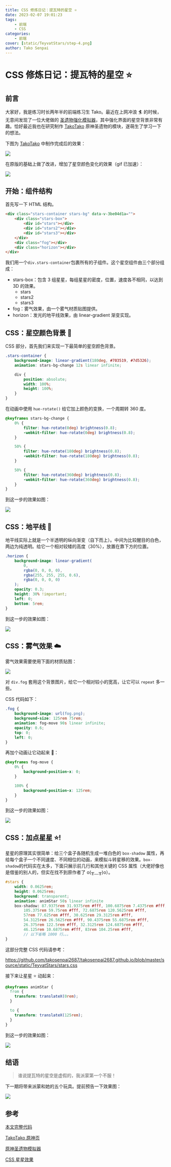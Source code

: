 ```yaml
---
title: CSS 修炼日记：提瓦特的星空 ⭐
date: 2023-02-07 19:01:23
tags:
    - 前端
    - CSS
categories:
    - 前端
cover: [static/TeyvatStars/step-4.png]
author: Tako Senpai
---
```


# CSS 修炼日记：提瓦特的星空 ⭐

## 前言

大家好，我是练习时长两年半的前端练习生 Tako。最近在上网冲浪 🏄 的时候，无意间发现了一位大佬做的 [圣遗物强化模拟器](https://github.com/DioMao/genshin_ArtifactsUpgradeSim_vue)，其中强化界面的星空背景非常有趣。恰好最近我也在研究制作 [TakoTako](https://tako-tako.netlify.app/genshin) 原神圣遗物的模块，遂萌生了学习一下的想法。

下图为 [TakoTako](https://tako-tako.netlify.app/genshin) 中制作完成后的效果：

![](static/TeyvatStars/tako-stars.png)

在原版的基础上做了改进，增加了星空颜色变化的效果（gif 已加速）：

![](static/TeyvatStars/stars-move.gif)

## 开始：组件结构

首先写一下 HTML 结构。

```HTML
<div class="stars-container stars-bg" data-v-3be04d1a="">
    <div class="stars-box">
        <div id="stars"></div>
        <div id="stars2"></div>
        <div id="stars3"></div>
    </div>
    <div class="fog"></div>
    <div class="horizon"></div>
</div>
```

我们用一个`div.stars-container`包裹所有的子组件。这个星空组件由三个部分组成：

-   stars-box：包含 3 组星星，每组星星的密度，位置，速度各不相同，以达到 3D 的效果。
    -   stars
    -   stars2
    -   stars3
-   fog：雾气效果，由一个雾气材质贴图提供。
-   horizon：发光的地平线效果，由 linear-gradient 渐变实现。

## CSS：星空颜色背景 🌃

CSS 部分，首先我们来实现一下最简单的星空颜色背景。

```SCSS
.stars-container {
    background-image: linear-gradient(180deg, #703519, #7d5326);
    animation: stars-bg-change 12s linear infinite;

    div {
        position: absolute;
        width: 100%;
        height: 100%;
    }
}
```

在动画中使用 `hue-rotate()` 给它加上颜色的变换，一个周期转 360 度。

```SCSS
@keyframes stars-bg-change {
    0% {
        filter: hue-rotate(0deg) brightness(0.8);
        -webkit-filter: hue-rotate(0deg) brightness(0.8);
    }

    50% {
        filter: hue-rotate(180deg) brightness(0.8);
        -webkit-filter: hue-rotate(180deg) brightness(0.8);
    }

    50% {
        filter: hue-rotate(360deg) brightness(0.8);
        -webkit-filter: hue-rotate(360deg) brightness(0.8);
    }
}
```

到这一步的效果如图：

![](static/TeyvatStars/step-1.png)

## CSS：地平线 🌅

地平线实际上就是一个半透明的纵向渐变（自下而上）。中间为比较醒目的白色，两边为纯透明。给它一个相对较矮的高度（30%），放置在靠下方的位置。

```SCSS
.horizon {
    background-image: linear-gradient(
        0,
        rgba(0, 0, 0, 0),
        rgba(255, 255, 255, 0.6),
        rgba(0, 0, 0, 0)
    );
    opacity: 0.3;
    height: 30% !important;
    left: 0;
    bottom: 5rem;
}
```

到这一步的效果如图：

![](static/TeyvatStars/step-2.png)

## CSS：雾气效果 ☁️

雾气效果需要使用下面的材质贴图：

![](static/TeyvatStars/fog.png)

对 `div.fog` 套用这个背景图片，给它一个相对较小的宽高，让它可以 `repeat` 多一些。

CSS 代码如下：

```SCSS
.fog {
    background-image: url(fog.png);
    background-size: 125rem 75rem;
    animation: fog-move 90s linear infinite;
    opacity: 0.6;
    top: 0;
    left: 0;
}
```

再加个动画让它动起来 🏃：

```SCSS
@keyframes fog-move {
    0% {
        background-position-x: 0;
    }

    100% {
        background-position-x: 125rem;
    }
}
```

到这一步的效果如图：

![](static/TeyvatStars/step-3.png)

## CSS：加点星星 ⭐!

星星的原理其实很简单：给三个盒子各随机生成一堆白色的 `box-shadow` 属性，再给每个盒子一个不同速度、不同相位的动画，来模拟斗转星移的效果。`box-shadow`的代码实在太多，下面只展示前几行和其他关键的 CSS 属性（大佬好像也是借鉴的别人的，但实在找不到原作者了 o(╥﹏╥)o）。

```SCSS
#stars {
    width: 0.0625rem;
    height: 0.0625rem;
    background: transparent;
    animation: animStar 50s linear infinite
    box-shadow: 87.9375rem 31.9375rem #fff, 100.6875rem 7.4375rem #fff,
        105.375rem 59.75rem #fff, 72.6875rem 120.5625rem #fff,
        57rem 77.625rem #fff, 30.625rem 29.3125rem #fff,
        54.3125rem 26.5625rem #fff, 90.4375rem 55.6875rem #fff,
        26.375rem 122.5rem #fff, 32.3125rem 124.6875rem #fff,
        46.125rem 10.6875rem #fff, 83rem 104.25rem #fff,
        // 以下省略 1000 行。。。
}
```

这部分完整 CSS 代码请参考：

https://github.com/takosenpai2687/takosenpai2687.github.io/blob/master/source/static/TeyvatStars/stars.css

接下来让星星 ⭐ 动起来：

```SCSS
@keyframes animStar {
  from {
    transform: translateX(0rem);
  }

  to {
    transform: translateX(125rem);
  }
}
```

到这一步的效果如图：

![](static/TeyvatStars/step-4.png)

## 结语

> 谁说提瓦特的星空是虚假的，我派蒙第一个不服！

下一期将带来派蒙和她的五个玩具。提前预告一下效果图：

![](static/TeyvatStars/paimon.gif)

## 参考

[本文完整代码](https://github.com/takosenpai2687/takosenpai2687.github.io/blob/master/source/static/TeyvatStars/index.html)

[TakoTako 原神页](https://tako-tako.netlify.app/genshin)

[原神圣遗物模拟器](https://github.com/DioMao/genshin_ArtifactsUpgradeSim_vue)

[CSS 星星效果](https://codepen.io/shuangcs/pen/gKbQEj)
